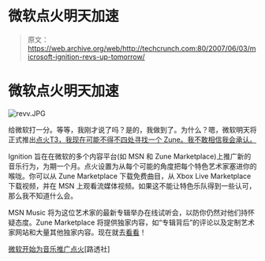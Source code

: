 # 微软点火明天加速

> 原文：<https://web.archive.org/web/http://techcrunch.com:80/2007/06/03/microsoft-ignition-revs-up-tomorrow/>

# 微软点火明天加速

![revv.JPG](img/8ac72a24d2d43851478e9ad1885d0f21.png)

给微软打一分。等等，我刚才说了吗？是的，我做到了。为什么？嗯，微软明天将正式推出[点火T3，我现在可能不得不四处寻找一个 Zune。我不敢相信我会承认。](https://web.archive.org/web/20201031111525/https://crunchbase.com/organization/ignition)

Ignition 旨在在微软的多个内容平台(如 MSN 和 Zune Marketplace)上推广新的音乐行为，为期一个月。点火设置为从每个可能的角度把每个特色艺术家塞进你的喉咙。你可以从 Zune Marketplace 下载免费曲目，从 Xbox Live Marketplace 下载视频，并在 MSN 上观看流媒体视频。如果这不能让特色乐队得到一些认可，那么我不知道什么会。

MSN Music 将为这位艺术家的最新专辑举办在线试听会，以防你仍然对他们持怀疑态度。Zune Marketplace 将提供独家内容，如“专辑背后”的评论以及定制艺术家网站和大量其他独家内容。现在就去[看看](https://web.archive.org/web/20201031111525/http://www.zune.net:80/en-us/artists/m/maximopark/default.htm)！

[微软开始为音乐推广点火](https://web.archive.org/web/20201031111525/http://www.reuters.com/article/technologyNews/idUSN0135003720070602?feedType=RSS)[路透社]